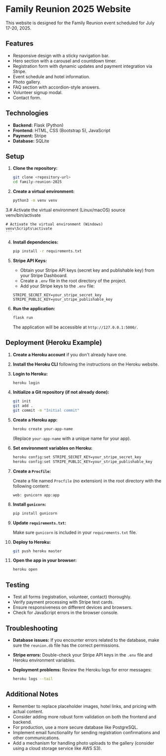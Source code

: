 # Family Reunion 2025 Website

This website is designed for the Family Reunion event scheduled for July 17-20, 2025.

## Features

-   Responsive design with a sticky navigation bar.
-   Hero section with a carousel and countdown timer.
-   Registration form with dynamic updates and payment integration via Stripe.
-   Event schedule and hotel information.
-   Photo gallery.
-   FAQ section with accordion-style answers.
-   Volunteer signup modal.
-   Contact form.

## Technologies

-   **Backend:** Flask (Python)
-   **Frontend:** HTML, CSS (Bootstrap 5), JavaScript
-   **Payment:** Stripe
-   **Database:** SQLite

## Setup

1.  **Clone the repository:**

    ```bash
    git clone <repository-url>
    cd family-reunion-2025
    ```

2.  **Create a virtual environment:**

    ```bash
    python3 -m venv venv
    ```

3.# Activate the virtual environment (Linux/macOS)
    source venv/bin/activate

    # Activate the virtual environment (Windows)
    venv\Scripts\activate
    ```

4.  **Install dependencies:**

    ```bash
    pip install -r requirements.txt
    ```

5.  **Stripe API Keys:**

    *   Obtain your Stripe API keys (secret key and publishable key) from your Stripe Dashboard.
    *   Create a `.env` file in the root directory of the project.
    *   Add your Stripe keys to the `.env` file:

    ```
    STRIPE_SECRET_KEY=your_stripe_secret_key
    STRIPE_PUBLIC_KEY=your_stripe_publishable_key
    ```

6.  **Run the application:**

    ```bash
    flask run
    ```

    The application will be accessible at `http://127.0.0.1:5000/`.

## Deployment (Heroku Example)

1.  **Create a Heroku account** if you don't already have one.
2.  **Install the Heroku CLI** following the instructions on the Heroku website.
3.  **Login to Heroku:**

    ```bash
    heroku login
    ```

4.  **Initialize a Git repository (if not already done):**

    ```bash
    git init
    git add .
    git commit -m "Initial commit"
    ```

5.  **Create a Heroku app:**

    ```bash
    heroku create your-app-name
    ```

    (Replace `your-app-name` with a unique name for your app).

6.  **Set environment variables on Heroku:**

    ```bash
    heroku config:set STRIPE_SECRET_KEY=your_stripe_secret_key
    heroku config:set STRIPE_PUBLIC_KEY=your_stripe_publishable_key
    ```

7.  **Create a `Procfile`:**

    Create a file named `Procfile` (no extension) in the root directory with the following content:

    ```
    web: gunicorn app:app
    ```

8.  **Install `gunicorn`:**

    ```bash
    pip install gunicorn
    ```

9.  **Update `requirements.txt`:**

    Make sure `gunicorn` is included in your `requirements.txt` file.

10. **Deploy to Heroku:**

    ```bash
    git push heroku master
    ```

11. **Open the app in your browser:**

    ```bash
    heroku open
    ```

## Testing

-   Test all forms (registration, volunteer, contact) thoroughly.
-   Verify payment processing with Stripe test cards.
-   Ensure responsiveness on different devices and browsers.
-   Check for JavaScript errors in the browser console.

## Troubleshooting

-   **Database issues:** If you encounter errors related to the database, make sure the `reunion.db` file has the correct permissions.
-   **Stripe errors:** Double-check your Stripe API keys in the `.env` file and Heroku environment variables.
-   **Deployment problems:** Review the Heroku logs for error messages:

    ```bash
    heroku logs --tail
    ```

## Additional Notes

-   Remember to replace placeholder images, hotel links, and pricing with actual content.
-   Consider adding more robust form validation on both the frontend and backend.
-   For production, use a more secure database like PostgreSQL.
-   Implement email functionality for sending registration confirmations and other communications.
-   Add a mechanism for handling photo uploads to the gallery (consider using a cloud storage service like AWS S3).